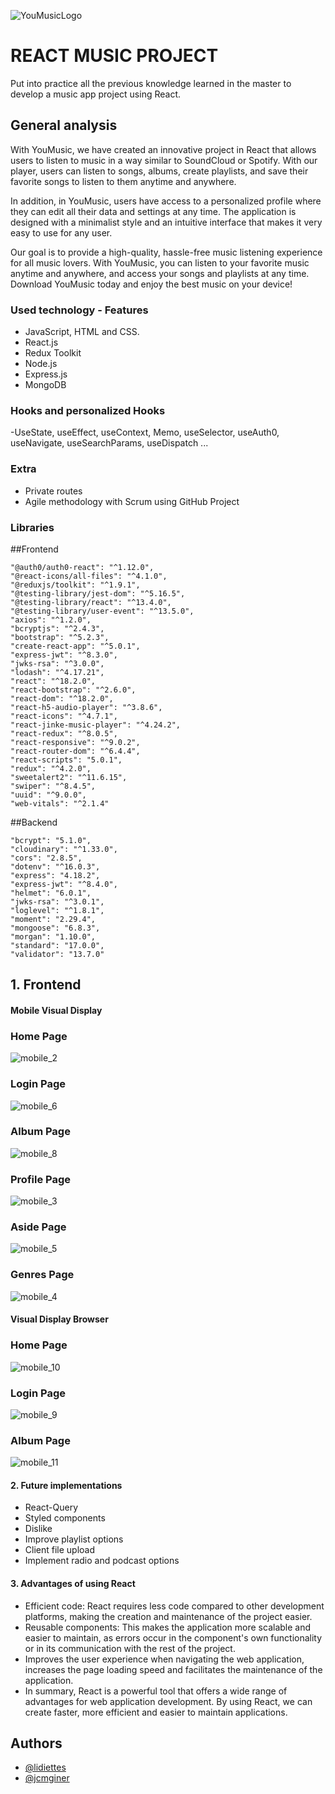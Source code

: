 ![YouMusicLogo](https://user-images.githubusercontent.com/123480811/216457088-f3ed3209-4c13-4818-b87b-b004d8e76913.png)

# REACT MUSIC PROJECT 

Put into practice all the previous knowledge learned in the master to develop a music app project using React.

## General analysis

 With YouMusic, we have created an innovative project in React that allows users to listen to music in a way similar to SoundCloud or Spotify. With our player, users can listen to songs, albums, create playlists, and save their favorite songs to listen to them anytime and anywhere.

In addition, in YouMusic, users have access to a personalized profile where they can edit all their data and settings at any time. The application is designed with a minimalist style and an intuitive interface that makes it very easy to use for any user.

Our goal is to provide a high-quality, hassle-free music listening experience for all music lovers. With YouMusic, you can listen to your favorite music anytime and anywhere, and access your songs and playlists at any time. Download YouMusic today and enjoy the best music on your device!

### Used technology  -  Features

- JavaScript, HTML and CSS.
- React.js
- Redux Toolkit
- Node.js
- Express.js
- MongoDB

### Hooks and personalized Hooks

-UseState, useEffect, useContext, Memo, useSelector, useAuth0, useNavigate, useSearchParams, useDispatch ... 

### Extra

- Private routes
- Agile methodology with Scrum using GitHub Project

### Libraries

##Frontend

    "@auth0/auth0-react": "^1.12.0",
    "@react-icons/all-files": "^4.1.0",
    "@reduxjs/toolkit": "^1.9.1",
    "@testing-library/jest-dom": "^5.16.5",
    "@testing-library/react": "^13.4.0",
    "@testing-library/user-event": "^13.5.0",
    "axios": "^1.2.0",
    "bcryptjs": "^2.4.3",
    "bootstrap": "^5.2.3",
    "create-react-app": "^5.0.1",
    "express-jwt": "^8.3.0",
    "jwks-rsa": "^3.0.0",
    "lodash": "^4.17.21",
    "react": "^18.2.0",
    "react-bootstrap": "^2.6.0",
    "react-dom": "^18.2.0",
    "react-h5-audio-player": "^3.8.6",
    "react-icons": "^4.7.1",
    "react-jinke-music-player": "^4.24.2",
    "react-redux": "^8.0.5",
    "react-responsive": "^9.0.2",
    "react-router-dom": "^6.4.4",
    "react-scripts": "5.0.1",
    "redux": "^4.2.0",
    "sweetalert2": "^11.6.15",
    "swiper": "^8.4.5",
    "uuid": "^9.0.0",
    "web-vitals": "^2.1.4"

##Backend

    "bcrypt": "5.1.0",
    "cloudinary": "^1.33.0",
    "cors": "2.8.5",
    "dotenv": "^16.0.3",
    "express": "4.18.2",
    "express-jwt": "^8.4.0",
    "helmet": "6.0.1",
    "jwks-rsa": "^3.0.1",
    "loglevel": "^1.8.1",
    "moment": "2.29.4",
    "mongoose": "6.8.3",
    "morgan": "1.10.0",
    "standard": "17.0.0",
    "validator": "13.7.0"



## 1. Frontend

#### Mobile Visual Display

### Home Page

![mobile_2](https://user-images.githubusercontent.com/123480811/216453858-141f2619-30f5-4baa-b675-60a8a6876cf6.png)

### Login Page

![mobile_6](https://user-images.githubusercontent.com/123480811/216454610-9d471604-dfdf-4ca9-bc0f-50d171ecd0a3.png)

### Album Page

![mobile_8](https://user-images.githubusercontent.com/123480811/216456090-39e41be3-6bf1-48a0-8647-521f6ccfb88e.png)

### Profile Page

![mobile_3](https://user-images.githubusercontent.com/123480811/216455209-c894c2bb-54f5-4a3a-9567-c4fb682a319b.png)

### Aside Page

![mobile_5](https://user-images.githubusercontent.com/123480811/216455800-c4a3ddda-fa06-4909-a620-ecfa551c61f1.png)

### Genres Page

![mobile_4](https://user-images.githubusercontent.com/123480811/216456635-0df4b872-108a-4f25-accb-5eac0c996d6e.png)


#### Visual Display Browser


### Home Page

![mobile_10](https://user-images.githubusercontent.com/123480811/216458901-9889100f-896c-49e4-9d12-082903366164.png)

### Login Page

![mobile_9](https://user-images.githubusercontent.com/123480811/216458968-ba00e063-8b2c-4236-9be3-82d732a14d2a.png)

### Album Page

![mobile_11](https://user-images.githubusercontent.com/123480811/216459005-78e0980e-ffd1-45d5-9e2f-9232c702b979.png)


#### 2. Future implementations

- React-Query
- Styled components
- Dislike
- Improve playlist options
- Client file upload
- Implement radio and podcast options

#### 3. Advantages of using React

- Efficient code: React requires less code compared to other development platforms, making the creation and maintenance of the project easier.
- Reusable components: This makes the application more scalable and easier to maintain, as errors occur in the component's own functionality or in its communication     with the rest of the project.
- Improves the user experience when navigating the web application, increases the page loading speed and facilitates the maintenance of the application.
- In summary, React is a powerful tool that offers a wide range of advantages for web application development. By using React, we can create faster, more efficient and   easier to maintain applications. 

## Authors

- [@lidiettes](https://github.com/lidiettes)
- [@jcmginer](https://github.com/jcmginer) 


